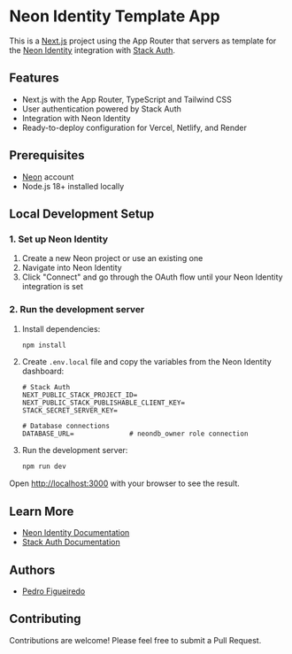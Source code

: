 # Neon Identity Template App

This is a [Next.js](https://nextjs.org) project using the App Router that servers as template for the [Neon Identity](https://neon.tech/docs/guides/neon-identity) integration with [Stack Auth](https://docs.stack-auth.com/overview).

## Features

- Next.js with the App Router, TypeScript and Tailwind CSS
- User authentication powered by Stack Auth
- Integration with Neon Identity
- Ready-to-deploy configuration for Vercel, Netlify, and Render

## Prerequisites

- [Neon](https://neon.tech) account
- Node.js 18+ installed locally

## Local Development Setup

### 1. Set up Neon Identity

1. Create a new Neon project or use an existing one
2. Navigate into Neon Identity
3. Click "Connect" and go through the OAuth flow until your Neon Identity integration is set

### 2. Run the development server

1. Install dependencies:

   ```bash
   npm install
   ```

2. Create `.env.local` file and copy the variables from the Neon Identity dashboard:

   ```
   # Stack Auth
   NEXT_PUBLIC_STACK_PROJECT_ID=
   NEXT_PUBLIC_STACK_PUBLISHABLE_CLIENT_KEY=
   STACK_SECRET_SERVER_KEY=

   # Database connections
   DATABASE_URL=              # neondb_owner role connection
   ```

3. Run the development server:

   ```bash
   npm run dev
   ```

Open [http://localhost:3000](http://localhost:3000) with your browser to see the result.

## Learn More

- [Neon Identity Documentation](https://neon.tech/docs/guides/neon-identity)
- [Stack Auth Documentation](https://docs.stack-auth.com/)

## Authors

- [Pedro Figueiredo](https://github.com/pffigueiredo)

## Contributing

Contributions are welcome! Please feel free to submit a Pull Request.
